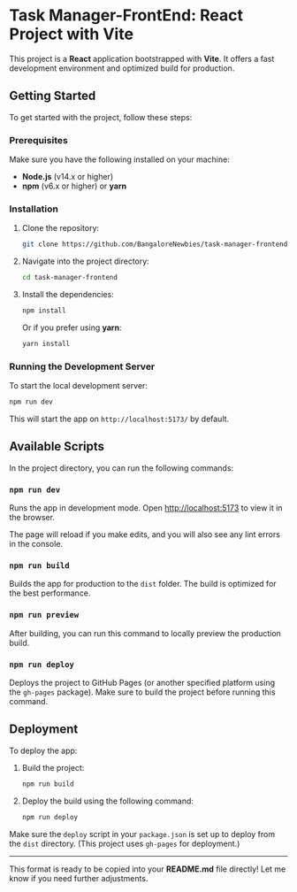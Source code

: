 
# Task Manager-FrontEnd: React Project with Vite

This project is a **React** application bootstrapped with **Vite**. It offers a fast development environment and optimized build for production.

## Getting Started

To get started with the project, follow these steps:

### Prerequisites

Make sure you have the following installed on your machine:
- **Node.js** (v14.x or higher)
- **npm** (v6.x or higher) or **yarn**

### Installation

1. Clone the repository:
    ```bash
    git clone https://github.com/BangaloreNewbies/task-manager-frontend.git
    ```

2. Navigate into the project directory:
    ```bash
    cd task-manager-frontend
    ```

3. Install the dependencies:
    ```bash
    npm install
    ```
    Or if you prefer using **yarn**:
    ```bash
    yarn install
    ```

### Running the Development Server

To start the local development server:

```bash
npm run dev
```

This will start the app on `http://localhost:5173/` by default.

## Available Scripts

In the project directory, you can run the following commands:

### `npm run dev`

Runs the app in development mode. Open [http://localhost:5173](http://localhost:5173) to view it in the browser.

The page will reload if you make edits, and you will also see any lint errors in the console.

### `npm run build`

Builds the app for production to the `dist` folder. The build is optimized for the best performance.

### `npm run preview`

After building, you can run this command to locally preview the production build.

### `npm run deploy`

Deploys the project to GitHub Pages (or another specified platform using the `gh-pages` package). Make sure to build the project before running this command.

## Deployment

To deploy the app:

1. Build the project:
    ```bash
    npm run build
    ```

2. Deploy the build using the following command:
    ```bash
    npm run deploy
    ```

Make sure the `deploy` script in your `package.json` is set up to deploy from the `dist` directory. (This project uses `gh-pages` for deployment.)

---

This format is ready to be copied into your **README.md** file directly! Let me know if you need further adjustments.
